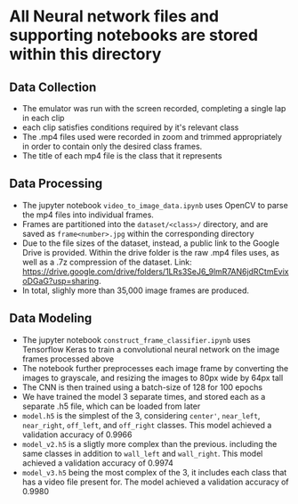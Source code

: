 # All Neural network files and supporting notebooks are stored within this directory

## Data Collection

- The emulator was run with the screen recorded, completing a single lap in each clip
- each clip satisfies conditions required by it's relevant class
- The .mp4 files used were recorded in zoom and trimmed appropriately in order to contain only the desired class frames. 
- The title of each mp4 file is the class that it represents

## Data Processing

 - The jupyter notebook `video_to_image_data.ipynb` uses OpenCV to parse the mp4 files into individual frames. 
 - Frames are partitioned into the `dataset/<class>/` directory, and are saved as `frame<number>.jpg` within the corresponding directory
 - Due to the file sizes of the dataset, instead, a public link to the Google Drive is provided. Within the drive folder is the raw .mp4 files uses, as well as a .7z compression of the dataset. Link: https://drive.google.com/drive/folders/1LRs3SeJ6_9lmR7AN6jdRCtmEvixoDGaG?usp=sharing. 
 - In total, slighly more than 35,000 image frames are produced.
 
## Data Modeling

 - The jupyter notebook `construct_frame_classifier.ipynb` uses Tensorflow Keras to train a convolutional neural network on the image frames processed above
 - The notebook further preprocesses each image frame by converting the images to grayscale, and resizing the images to 80px wide by 64px tall
 - The CNN is then trained using a batch-size of 128 for 100 epochs 
 - We have trained the model 3 separate times, and stored each as a separate .h5 file, which can be loaded from later
 - `model.h5` is the simplest of the 3, considering `center'`, `near_left`, `near_right`, `off_left`, and `off_right` classes. This model achieved a validation accuracy of 0.9966
 - `model_v2.h5` is a sligtly more complex than the previous. including the same classes in addition to `wall_left` and `wall_right`. This model achieved a validation accuracy of 0.9974
 - `model_v3.h5` being the most complex of the 3, it includes each class that has a video file present for. The model achieved a validation accuracy of 0.9980
 
 
